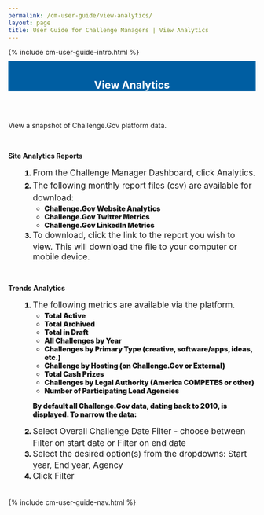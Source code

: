 ```yaml
---
permalink: /cm-user-guide/view-analytics/
layout: page
title: User Guide for Challenge Managers | View Analytics
---
```

<div class="row">
  <div class="col-sm-12">{% include cm-user-guide-intro.html %}</div>
</div>
<div class="row" style="padding-top: 10px; padding-bottom: 30px;">
  <div class="col-sm-12" style="padding-top: 6px; background-color: #005ea2; color: #ffffff; text-align: center;">
    <h2>View Analytics</h2>
  </div>
</div>
<div class="row">
  <div class="col-sm-7">
    <p>View a snapshot of Challenge.Gov platform data.</p><br>
    <p><strong>Site Analytics Reports</strong></p>
    <ol style="padding-left: 50px;">
      <li style="font-weight:900;"><span style="font-size: 1.06rem; line-height: 1.5; font-weight: 400;">From the Challenge Manager Dashboard, click Analytics.</span></li>
      <li style="font-weight:900;"><span style="font-size: 1.06rem; line-height: 1.5; font-weight: 400;">The following monthly report files (csv) are available for download:</span>
      <ul>
        <li>Challenge.Gov Website Analytics</li>
<li>Challenge.Gov Twitter Metrics</li>
<li>Challenge.Gov LinkedIn Metrics</li>
        </ul>
      </li>
      <li style="font-weight:900;"><span style="font-size: 1.06rem; line-height: 1.5; font-weight: 400;">To download, click the link to the report you wish to view.  This will download the file to your computer or mobile device.</span></li>
    </ol>
    <br>
     <p><strong>Trends Analytics</strong></p>
    <ol style="padding-left: 50px;">
      <li style="font-weight:900;"><span style="font-size: 1.06rem; line-height: 1.5; font-weight: 400;">The following metrics are available via the platform.</span>
      <ul>
        <li>Total Active</li>
<li>Total Archived</li>
<li>Total in Draft</li>
<li>All Challenges by Year</li>
<li>Challenges by Primary Type (creative, software/apps, ideas, etc.)</li>
<li>Challenge by Hosting (on Challenge.Gov or External)</li>
<li>Total Cash Prizes</li>
<li>Challenges by Legal Authority (America COMPETES or other)</li>
<li>Number of Participating Lead Agencies</li>
        </ul>
        <p>By default all Challenge.Gov data, dating back to 2010, is displayed. To narrow the data:</p>
      </li>
      <li style="font-weight:900;"><span style="font-size: 1.06rem; line-height: 1.5; font-weight: 400;">Select Overall Challenge Date Filter - choose between Filter on start date or Filter on end date</span></li>
      <li style="font-weight:900;"><span style="font-size: 1.06rem; line-height: 1.5; font-weight: 400;">Select the desired option(s) from the dropdowns: Start year, End year, Agency</span></li>
      <li style="font-weight:900;"><span style="font-size: 1.06rem; line-height: 1.5; font-weight: 400;">Click Filter</span></li>
    </ol>
</div>

  <div class="col-sm-1">&nbsp;</div>
  <div class="col-sm-4"> {% include cm-user-guide-nav.html %} </div>
</div>
